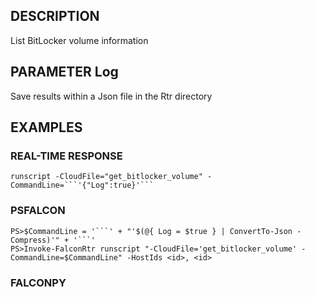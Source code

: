 ## DESCRIPTION
List BitLocker volume information

## PARAMETER Log
Save results within a Json file in the Rtr directory

## EXAMPLES

### REAL-TIME RESPONSE
```
runscript -CloudFile="get_bitlocker_volume" -CommandLine=```'{"Log":true}'```
```
### PSFALCON
```
PS>$CommandLine = '```' + "'$(@{ Log = $true } | ConvertTo-Json -Compress)'" + '```'
PS>Invoke-FalconRtr runscript "-CloudFile='get_bitlocker_volume' -CommandLine=$CommandLine" -HostIds <id>, <id>
```
### FALCONPY
